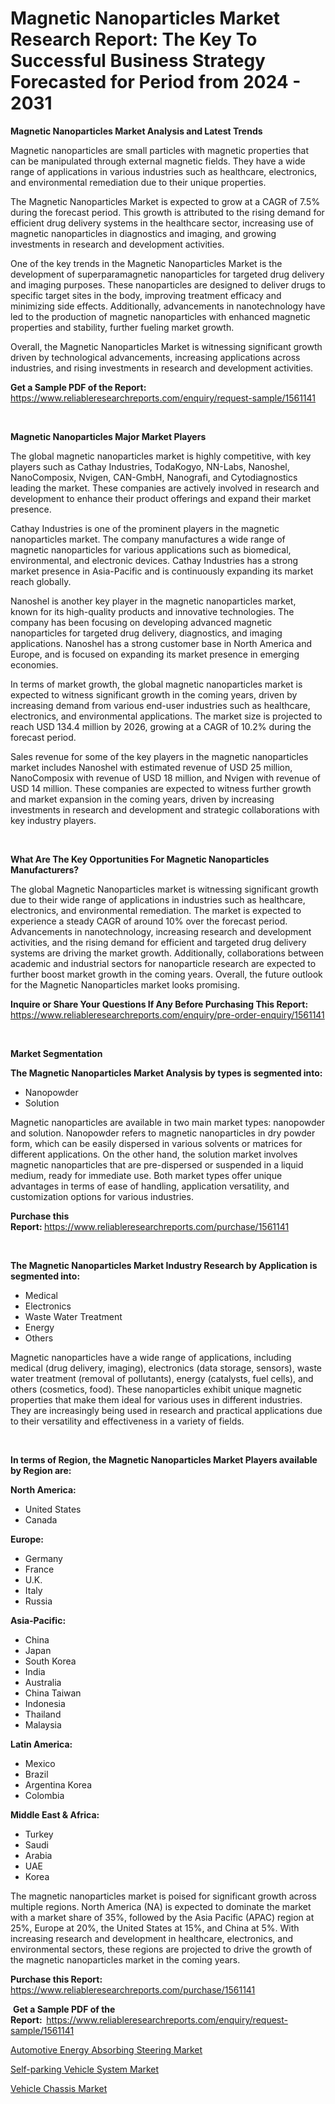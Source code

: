 <p><h1>Magnetic Nanoparticles Market Research Report: The Key To Successful Business Strategy Forecasted for Period from 2024 - 2031</h1></p><p><strong>Magnetic Nanoparticles Market Analysis and Latest Trends</strong></p>
<p><p>Magnetic nanoparticles are small particles with magnetic properties that can be manipulated through external magnetic fields. They have a wide range of applications in various industries such as healthcare, electronics, and environmental remediation due to their unique properties.</p><p>The Magnetic Nanoparticles Market is expected to grow at a CAGR of 7.5% during the forecast period. This growth is attributed to the rising demand for efficient drug delivery systems in the healthcare sector, increasing use of magnetic nanoparticles in diagnostics and imaging, and growing investments in research and development activities.</p><p>One of the key trends in the Magnetic Nanoparticles Market is the development of superparamagnetic nanoparticles for targeted drug delivery and imaging purposes. These nanoparticles are designed to deliver drugs to specific target sites in the body, improving treatment efficacy and minimizing side effects. Additionally, advancements in nanotechnology have led to the production of magnetic nanoparticles with enhanced magnetic properties and stability, further fueling market growth.</p><p>Overall, the Magnetic Nanoparticles Market is witnessing significant growth driven by technological advancements, increasing applications across industries, and rising investments in research and development activities.</p></p>
<p><strong>Get a Sample PDF of the Report:&nbsp;</strong> <a href="https://www.reliableresearchreports.com/enquiry/request-sample/1561141">https://www.reliableresearchreports.com/enquiry/request-sample/1561141</a></p>
<p>&nbsp;</p>
<p><strong>Magnetic Nanoparticles Major Market Players</strong></p>
<p><p>The global magnetic nanoparticles market is highly competitive, with key players such as Cathay Industries, TodaKogyo, NN-Labs, Nanoshel, NanoComposix, Nvigen, CAN-GmbH, Nanografi, and Cytodiagnostics leading the market. These companies are actively involved in research and development to enhance their product offerings and expand their market presence.</p><p>Cathay Industries is one of the prominent players in the magnetic nanoparticles market. The company manufactures a wide range of magnetic nanoparticles for various applications such as biomedical, environmental, and electronic devices. Cathay Industries has a strong market presence in Asia-Pacific and is continuously expanding its market reach globally.</p><p>Nanoshel is another key player in the magnetic nanoparticles market, known for its high-quality products and innovative technologies. The company has been focusing on developing advanced magnetic nanoparticles for targeted drug delivery, diagnostics, and imaging applications. Nanoshel has a strong customer base in North America and Europe, and is focused on expanding its market presence in emerging economies.</p><p>In terms of market growth, the global magnetic nanoparticles market is expected to witness significant growth in the coming years, driven by increasing demand from various end-user industries such as healthcare, electronics, and environmental applications. The market size is projected to reach USD 134.4 million by 2026, growing at a CAGR of 10.2% during the forecast period.</p><p>Sales revenue for some of the key players in the magnetic nanoparticles market includes Nanoshel with estimated revenue of USD 25 million, NanoComposix with revenue of USD 18 million, and Nvigen with revenue of USD 14 million. These companies are expected to witness further growth and market expansion in the coming years, driven by increasing investments in research and development and strategic collaborations with key industry players.</p></p>
<p>&nbsp;</p>
<p><strong>What Are The Key Opportunities For Magnetic Nanoparticles Manufacturers?</strong></p>
<p><p>The global Magnetic Nanoparticles market is witnessing significant growth due to their wide range of applications in industries such as healthcare, electronics, and environmental remediation. The market is expected to experience a steady CAGR of around 10% over the forecast period. Advancements in nanotechnology, increasing research and development activities, and the rising demand for efficient and targeted drug delivery systems are driving the market growth. Additionally, collaborations between academic and industrial sectors for nanoparticle research are expected to further boost market growth in the coming years. Overall, the future outlook for the Magnetic Nanoparticles market looks promising.</p></p>
<p><strong>Inquire or Share Your Questions If Any Before Purchasing This Report:</strong> <a href="https://www.reliableresearchreports.com/enquiry/pre-order-enquiry/1561141">https://www.reliableresearchreports.com/enquiry/pre-order-enquiry/1561141</a></p>
<p>&nbsp;</p>
<p><strong>Market Segmentation</strong></p>
<p><strong>The Magnetic Nanoparticles Market Analysis by types is segmented into:</strong></p>
<p><ul><li>Nanopowder</li><li>Solution</li></ul></p>
<p><p>Magnetic nanoparticles are available in two main market types: nanopowder and solution. Nanopowder refers to magnetic nanoparticles in dry powder form, which can be easily dispersed in various solvents or matrices for different applications. On the other hand, the solution market involves magnetic nanoparticles that are pre-dispersed or suspended in a liquid medium, ready for immediate use. Both market types offer unique advantages in terms of ease of handling, application versatility, and customization options for various industries.</p></p>
<p><strong>Purchase this Report:&nbsp;</strong><a href="https://www.reliableresearchreports.com/purchase/1561141">https://www.reliableresearchreports.com/purchase/1561141</a></p>
<p>&nbsp;</p>
<p><strong>The Magnetic Nanoparticles Market Industry Research by Application is segmented into:</strong></p>
<p><ul><li>Medical</li><li>Electronics</li><li>Waste Water Treatment</li><li>Energy</li><li>Others</li></ul></p>
<p><p>Magnetic nanoparticles have a wide range of applications, including medical (drug delivery, imaging), electronics (data storage, sensors), waste water treatment (removal of pollutants), energy (catalysts, fuel cells), and others (cosmetics, food). These nanoparticles exhibit unique magnetic properties that make them ideal for various uses in different industries. They are increasingly being used in research and practical applications due to their versatility and effectiveness in a variety of fields.</p></p>
<p>&nbsp;</p>
<p><strong>In terms of Region, the Magnetic Nanoparticles Market Players available by Region are:</strong></p>
<p>
    <p> <strong> North America: </strong>
        <ul>
            <li>United States</li>
            <li>Canada</li>
        </ul>
        </p> 
    <p> <strong> Europe: </strong>
        <ul>
            <li>Germany</li>
            <li>France</li>
            <li>U.K.</li>
            <li>Italy</li>
            <li>Russia</li>
        </ul>
        </p> 
    <p> <strong> Asia-Pacific: </strong>
        <ul>
            <li>China</li>
            <li>Japan</li>
            <li>South Korea</li>
            <li>India</li>
            <li>Australia</li>
            <li>China Taiwan</li>
            <li>Indonesia</li>
            <li>Thailand</li>
            <li>Malaysia</li>
        </ul>
        </p> 
    <p> <strong> Latin America: </strong>
        <ul>
            <li>Mexico</li>
            <li>Brazil</li>
            <li>Argentina Korea</li>
            <li>Colombia</li>
        </ul>
        </p> 
    <p> <strong> Middle East & Africa: </strong>
        <ul>
            <li>Turkey</li>
            <li>Saudi</li>
            <li>Arabia</li>
            <li>UAE</li>
            <li>Korea</li>
        </ul>
    </p>
    </p>
<p><p>The magnetic nanoparticles market is poised for significant growth across multiple regions. North America (NA) is expected to dominate the market with a market share of 35%, followed by the Asia Pacific (APAC) region at 25%, Europe at 20%, the United States at 15%, and China at 5%. With increasing research and development in healthcare, electronics, and environmental sectors, these regions are projected to drive the growth of the magnetic nanoparticles market in the coming years.</p></p>
<p><strong>Purchase this Report: </strong><a href="https://www.reliableresearchreports.com/purchase/1561141">https://www.reliableresearchreports.com/purchase/1561141</a></p>
<p>&nbsp;<strong>Get a Sample PDF of the Report:&nbsp;&nbsp;</strong><a href="https://www.reliableresearchreports.com/enquiry/request-sample/1561141">https://www.reliableresearchreports.com/enquiry/request-sample/1561141</a></p>
<p><strong></strong></p>
<p><p><a href="https://view.publitas.com/reportprime-1/automotive-energy-absorbing-steering-market-size-market-share-and-global-market-analysis-report-2023-2030/">Automotive Energy Absorbing Steering Market</a></p><p><a href="https://view.publitas.com/reportprime-1/self-parking-vehicle-system-market-analysis-and-market-size-global-industry-overview-market-segmentation-and-forecast-2023-to-2030/">Self-parking Vehicle System Market</a></p><p><a href="https://view.publitas.com/reportprime-1/vehicle-chassis-market-provides-a-comprehensive-analysis-including-a-macro-overview-of-the-market-as-well-as-micro-details-such-as-market-size-and-competitive-landscape/">Vehicle Chassis Market</a></p></p>